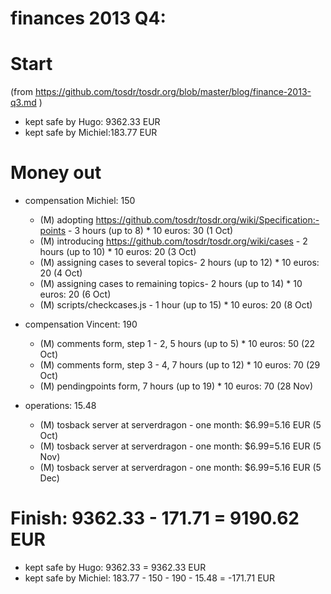 # finances 2013 Q4:

# Start
(from https://github.com/tosdr/tosdr.org/blob/master/blog/finance-2013-q3.md )

* kept safe by Hugo: 9362.33 EUR
* kept safe by Michiel:183.77 EUR

# Money out

* compensation Michiel: 150
    * (M) adopting https://github.com/tosdr/tosdr.org/wiki/Specification:-points - 3 hours (up to 8) * 10 euros: 30 (1 Oct)
    * (M) introducing https://github.com/tosdr/tosdr.org/wiki/cases - 2 hours (up to 10) * 10 euros: 20 (3 Oct)
    * (M) assigning cases to several topics- 2 hours (up to 12) * 10 euros: 20 (4 Oct)
    * (M) assigning cases to remaining topics- 2 hours (up to 14) * 10 euros: 20 (6 Oct)
    * (M) scripts/checkcases.js - 1 hour (up to 15) * 10 euros: 20 (8 Oct)

* compensation Vincent: 190
    * (M) comments form, step 1 - 2, 5 hours (up to 5) * 10 euros: 50 (22 Oct)
    * (M) comments form, step 3 - 4, 7 hours (up to 12) * 10 euros: 70 (29 Oct)
    * (M) pendingpoints form, 7 hours (up to 19) * 10 euros: 70 (28 Nov)

* operations: 15.48
    * (M) tosback server at serverdragon - one month: $6.99=5.16 EUR (5 Oct)
    * (M) tosback server at serverdragon - one month: $6.99=5.16 EUR (5 Nov)
    * (M) tosback server at serverdragon - one month: $6.99=5.16 EUR (5 Dec)

# Finish: 9362.33 - 171.71  = 9190.62 EUR

* kept safe by Hugo: 9362.33 = 9362.33 EUR
* kept safe by Michiel: 183.77 - 150 - 190 - 15.48 = -171.71 EUR

